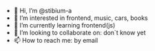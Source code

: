 - 👋 Hi, I’m @stibium-a
- 👀 I’m interested in frontend, music, cars, books
- 🌱 I’m currently learning frontend(js)
- 💞️ I’m looking to collaborate on: don`t know yet
- 📫 How to reach me: by email

<!---
stibium-a/stibium-a is a ✨ special ✨ repository because its `README.md` (this file) appears on your GitHub profile.
You can click the Preview link to take a look at your changes.
--->
